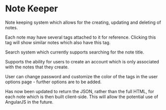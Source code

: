 # Note Keeper
Note keeping system which allows for the creating, updating and deleting of notes.

Each note may have several tags attached to it for reference. Clicking this tag will show similar notes which also have this tag. 

Search system which currently supports searching for the note title. 

Supports the ability for users to create an account which is only associated with the notes that they create. 

User can change password and customize the color of the tags in the user options page - further options are to be added.

Has now been updated to return the JSON, rather than the full HTML, for each note which is then built client-side. This will allow the potential use of AngularJS in the future.
